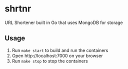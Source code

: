 # shrtnr

URL Shortener built in Go that uses MongoDB for storage

## Usage

1. Run `make start` to build and run the containers
1. Open http://localhost:7000 on your browser
1. Run `make stop` to stop the containers
